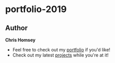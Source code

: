 # portfolio-2019

## Author
**Chris Homsey**

* Feel free to check out my [portfolio](https://www.chrishomsey.com) if you'd like!
* Check out my latest [projects](https://www.chrishomsey.com/portfolio/development) while you're at it!
